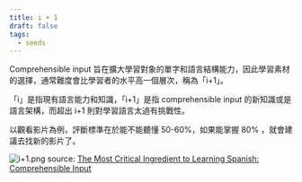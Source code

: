 ```yaml
---
title: i + 1
draft: false
tags:
  - seeds
---
```

Comprehensible input 旨在擴大學習對象的單字和語言結構能力，因此學習素材的選擇，通常難度會比學習者的水平高一個層次，稱為「i+1」。

「i」是指現有語言能力和知識，「i+1」是指 comprehensible input 的新知識或是語言架構，而超出 i+1 則對學習語言太過有挑戰性。

以觀看影片為例，評斷標準在於能不能聽懂 50-60%，如果能掌握 80% ，就會建議去找新的影片了。

![i+1.png](i+1.png)
source: [The Most Critical Ingredient to Learning Spanish: Comprehensible Input](https://www.spanish.academy/blog/the-most-critical-ingredient-to-learning-spanish-comprehensible-input/)



